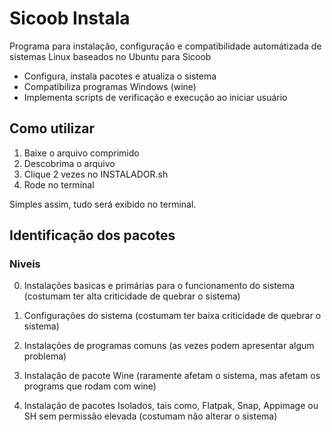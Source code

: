 # Sicoob Instala
Programa para instalação, configuração e compatibilidade automátizada de sistemas Linux baseados no Ubuntu para Sicoob

- Configura, instala pacotes e atualiza o sistema
- Compatibiliza programas Windows (wine)
- Implementa scripts de verificação e execução ao iniciar usuário

## Como utilizar
1. Baixe o arquivo comprimido
2. Descobrima o arquivo
3. Clique 2 vezes no INSTALADOR.sh
4. Rode no terminal

Simples assim, tudo será exibido no terminal. 


## Identificação dos pacotes
### Niveis
0. Instalações basicas e primárias para o funcionamento do sistema (costumam ter alta criticidade de quebrar o sistema)

1. Configurações do sistema (costumam ter baixa criticidade de quebrar o sistema)

2. Instalações de programas comuns (as vezes podem apresentar algum problema)

3. Instalação de pacote Wine (raramente afetam o sistema, mas afetam os programs que rodam com wine)

4. Instalação de pacotes Isolados, tais como, Flatpak, Snap, Appimage ou SH sem permissão elevada (costumam não alterar o sistema)
